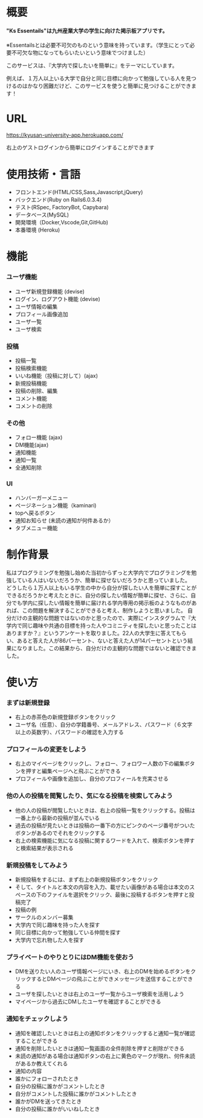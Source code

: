 # 概要
#### "Ks Essentails"は九州産業大学の学生に向けた掲示板アプリです。
※Essentailsとは必要不可欠のものという意味を持っています。（学生にとって必要不可欠な物になってもらいたいという意味でつけました）

このサービスは、『大学内で探したいを簡単に』をテーマにしています。

例えば、１万人以上いる大学で自分と同じ目標に向かって勉強している人を見つけるのはかなり困難だけど、このサービスを使うと簡単に見つけることができます！

# URL
<https://kyusan-university-app.herokuapp.com/>

右上のゲストログインから簡単にログインすることができます

# 使用技術・言語
* フロントエンド(HTML/CSS,Sass,Javascript,jQuery)
* バックエンド(Ruby on Rails6.0.3.4)
* テスト(RSpec, FactoryBot, Capybara)
* データベース(MySQL)
* 開発環境（Docker,Vscode,Git,GitHub)
* 本番環境 (Heroku)

# 機能
### ユーザ機能
* ユーザ新規登録機能 (devise)
* ログイン、ログアウト機能 (devise)
* ユーザ情報の編集
* プロフィール画像追加
* ユーザ一覧
* ユーザ検索

### 投稿
* 投稿一覧
* 投稿検索機能
* いいね機能（投稿に対して）(ajax)
* 新規投稿機能
* 投稿の削除、編集
* コメント機能
* コメントの削除

### その他
* フォロー機能 (ajax)
* DM機能(ajax)
* 通知機能
* 通知一覧
* 全通知削除


### UI
* ハンバーガーメニュー
* ページネーション機能（kaminari)
* topへ戻るボタン
* 通知お知らせ (未読の通知が何件あるか）
* タブメニュー機能

# 制作背景
私はプログラミングを勉強し始めた当初からずっと大学内でプログラミングを勉強している人はいないだろうか、簡単に探せないだろうかと思っていました。 どうしたら１万人以上もいる学生の中から自分が探したい人を簡単に探すことができるだろうかと考えたときに、自分の探したい情報が簡単に探せ、さらに、自分でも学内に探したい情報を簡単に届けれる学内専用の掲示板のようなものがあれば、この問題を解決することができると考え、制作しようと思いました。 自分だけの主観的な問題ではないのかと思ったので、実際にインスタグラムで『大学内で同じ趣味や共通の目標を持った人やコミニティを探したいと思ったことはありますか？』というアンケートを取りました。22人の大学生に答えてもらい、あると答えた人が86パーセント、ないと答えた人が14パーセントという結果になりました。この結果から、自分だけの主観的な問題ではないと確認できました。


# 使い方
### まずは新規登録
* 右上の赤茶色の新規登録ボタンをクリック
* ユーザ名（任意）、自分の学籍番号、メールアドレス、パスワード（６文字以上の英数字）、パスワードの確認を入力する

### プロフィールの変更をしよう
* 右上のマイページをクリックし、フォロー、フォロワー人数の下の編集ボタンを押すと編集ページへと飛ぶことができる
* プロフィールや画像を追加し、自分のプロフィールを充実させる

### 他の人の投稿を閲覧したり、気になる投稿を検索してみよう
* 他の人の投稿が閲覧したいときは、右上の投稿一覧をクリックする。投稿は一番上から最新の投稿が並んでいる
* 過去の投稿が見たいときは投稿の一番下の方にピンクのページ番号がついたボタンがあるのでそれをクリックする
* 右上の検索機能に気になる投稿に関するワードを入れて、検索ボタンを押すと検索結果が表示される

### 新規投稿をしてみよう
* 新規投稿をするには、まず右上の新規投稿ボタンをクリック
* そして、タイトルと本文の内容を入力、載せたい画像がある場合は本文のスペースの下のファイルを選択をクリック、最後に投稿するボタンを押すと投稿完了
* 投稿の例
* サークルのメンバー募集
* 大学内で同じ趣味を持った人を探す
* 同じ目標に向かって勉強している仲間を探す
* 大学内で忘れ物した人を探す

### プライベートのやりとりにはDM機能を使おう
* DMを送りたい人のユーザ情報ページにいき、右上のDMを始めるボタンをクリックするとDMページの飛ぶことができメッセージを送信することができる
* ユーザを探したいときは右上のユーザ一覧からユーザ検索を活用しよう
* マイページから過去にDMしたユーザを確認することができる

### 通知をチェックしよう
* 通知を確認したいときは右上の通知ボタンをクリックすると通知一覧が確認することができる
* 通知を削除したいときは通知一覧画面の全件削除を押すと削除ができる
* 未読の通知がある場合は通知ボタンの右上に黄色のマークが現れ、何件未読があるか教えてくれる
* 通知の内容
* 誰かにフォローされたとき
* 自分の投稿に誰かがコメントしたとき
* 自分がコメントした投稿に誰かがコメントしたとき
* 誰かがDMを送ってきたとき
* 自分の投稿に誰かがいいねしたとき

